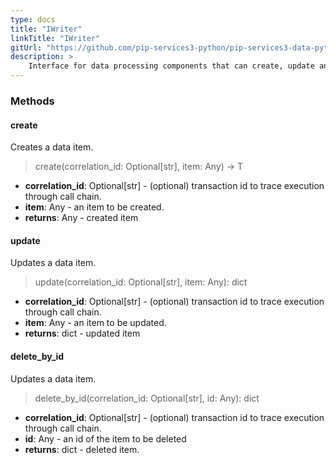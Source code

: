 ```yaml
---
type: docs
title: "IWriter"
linkTitle: "IWriter"
gitUrl: "https://github.com/pip-services3-python/pip-services3-data-python"
description: >
    Interface for data processing components that can create, update and delete data items.
---
```



### Methods

#### create
Creates a data item.

> create(correlation_id: Optional[str], item: Any) -> T

- **correlation_id**: Optional[str] - (optional) transaction id to trace execution through call chain.
- **item**: Any - an item to be created.
- **returns**: Any - created item


#### update
Updates a data item.

> update(correlation_id: Optional[str], item: Any): dict

- **correlation_id**: Optional[str] - (optional) transaction id to trace execution through call chain.
- **item**: Any - an item to be updated.
- **returns**: dict - updated item


#### delete_by_id
Updates a data item.

> delete_by_id(correlation_id: Optional[str], id: Any): dict

- **correlation_id**: Optional[str] - (optional) transaction id to trace execution through call chain.
- **id**: Any - an id of the item to be deleted
- **returns**: dict - deleted item.
